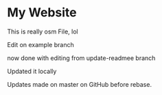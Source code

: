 # My Website

This is really osm File, lol

Edit on example branch

now done with editing from update-readmee branch

Updated it locally 

Updates made on master on GitHub before rebase.
